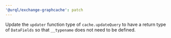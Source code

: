 ```yaml
---
'@urql/exchange-graphcache': patch
---
```


Update the `updater` function type of `cache.updateQuery` to have a return type of `DataFields` so that `__typename` does not need to be defined.
